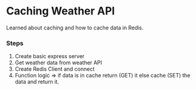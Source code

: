 # Caching Weather API

Learned about caching and how to cache data in Redis.

### Steps

1. Create basic express server
2. Get weather data from weather API
3. Create Redis Client and connect
4. Function logic => if data is in cache return (GET) it else cache (SET) the data and return it.

